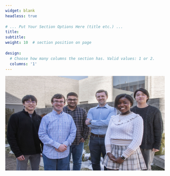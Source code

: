 ```yaml
---
widget: blank
headless: true

# ... Put Your Section Options Here (title etc.) ...
title:
subtitle:
weight: 10  # section position on page

design:
  # Choose how many columns the section has. Valid values: 1 or 2.
  columns: '1'
---
```


<html>
<head>
<meta name="viewport" content="width=device-width, initial-scale=1">
<style>
img {
  display: block;
  margin-left: auto;
  margin-right: auto;
}
</style>
</head>
<body>

<img src="Kingsbury_group_spring_2024.jpg" alt="Group picture" width="1000" height="300" class="center">

</body>
</html>


